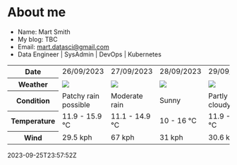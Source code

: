 # About me

- Name: Mart Smith
- My blog: TBC
- Email: [mart.datasci@gmail.com](mailto:mart.datasci6@gmail.com)
- Data Engineer | SysAdmin | DevOps | Kubernetes


<table>
    <tr>
        <th>Date</th>
        <td>26/09/2023</td><td>27/09/2023</td><td>28/09/2023</td><td>29/09/2023</td><td>30/09/2023</td><td>01/10/2023</td><td>02/10/2023</td>
    </tr>
    <tr>
        <th>Weather</th>
        <td><img src="https://cdn.weatherapi.com/weather/64x64/day/176.png"/></td><td><img src="https://cdn.weatherapi.com/weather/64x64/day/302.png"/></td><td><img src="https://cdn.weatherapi.com/weather/64x64/day/113.png"/></td><td><img src="https://cdn.weatherapi.com/weather/64x64/day/116.png"/></td><td><img src="https://cdn.weatherapi.com/weather/64x64/day/113.png"/></td><td><img src="https://cdn.weatherapi.com/weather/64x64/day/116.png"/></td><td><img src="https://cdn.weatherapi.com/weather/64x64/day/176.png"/></td>
    </tr>
    <tr>
        <th>Condition</th>
        <td width="200px">Patchy rain possible</td><td width="200px">Moderate rain</td><td width="200px">Sunny</td><td width="200px">Partly cloudy</td><td width="200px">Sunny</td><td width="200px">Partly cloudy</td><td width="200px">Patchy rain possible</td>
    </tr>
    <tr>
        <th>Temperature</th>
        <td>11.9 -  15.9 °C</td><td>11.1 -  14.9 °C</td><td>10 -  16 °C</td><td>11.9 -  15.6 °C</td><td>10.2 -  16 °C</td><td>11.1 -  16.8 °C</td><td>10.5 -  14.8 °C</td>
    </tr>
    <tr>
        <th>Wind</th>
        <td>29.5 kph</td><td>67 kph</td><td>31 kph</td><td>30.6 kph</td><td>14.8 kph</td><td>25.9 kph</td><td>23 kph</td>
    </tr>
</table>


2023-09-25T23:57:52Z

